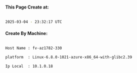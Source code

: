 
   
#### This Page Create at:

```bash

2025-03-04 - 23:32:17 UTC

```

#### Create By Machine:

```bash

Host Name : fv-az1782-330

platform  : Linux-6.8.0-1021-azure-x86_64-with-glibc2.39

Ip Local  : 10.1.0.18

```

